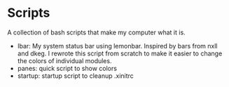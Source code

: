 # Scripts

A collection of bash scripts that make my computer what it is. 

* lbar: My system status bar using lemonbar. Inspired by bars from nxll and dkeg. I rewrote this script from scratch 
to make it easier to change the colors of individual modules. 
* panes: quick script to show colors
* startup: startup script to cleanup .xinitrc

